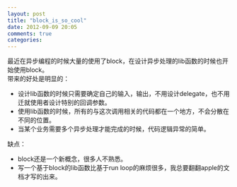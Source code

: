 ```yaml
---
layout: post
title: "block_is_so_cool"
date: 2012-09-09 20:05
comments: true
categories: 
---
```

最近在异步编程的时候大量的使用了block，在设计异步处理的lib函数的时候也开始使用block。    
带来的好处是明显的： 

 *  设计lib函数的时候只需要确定自己的输入，输出，不用设计delegate，也不用迁就使用者设计特别的回调参数。
 *  使用lib函数的时候，所有的与这次调用相关的代码都在一个地方，不会分散在不同的位置。
 *  当某个业务需要多个异步处理才能完成的时候，代码逻辑异常的简单。
 
缺点：   

 *  block还是一个新概念，很多人不熟悉。
 *  写一个基于block的lib函数比基于run loop的麻烦很多，我总要翻翻apple的文档才写的出来。
 